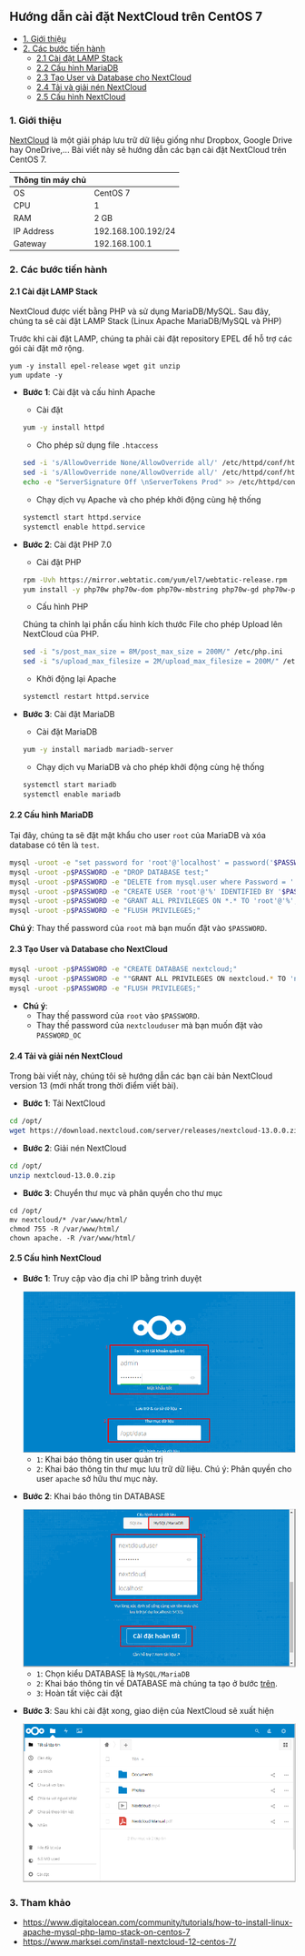 ## Hướng dẫn cài đặt NextCloud trên CentOS 7

- [1. Giới thiệu](#1)
- [2. Các bước tiến hành](#2)
	- [2.1 Cài đặt LAMP Stack](#21)
	- [2.2 Cấu hình MariaDB](#22)
	- [2.3 Tạo User và Database cho NextCloud](#23)
	- [2.4 Tải và giải nén NextCloud](#24)
	- [2.5 Cấu hình NextCloud](#25)
	
<a name="1" />
	
### 1. Giới thiệu

[NextCloud](https://nextcloud.com) là một giải pháp lưu trữ dữ liệu giống như Dropbox, Google Drive hay OneDrive,... Bài viết này sẽ hướng dẫn các bạn cài đặt NextCloud trên CentOS 7.

| Thông tin máy chủ | |
|--|--|
| OS | CentOS 7 |
| CPU | 1 |
| RAM | 2 GB |
| IP Address | 192.168.100.192/24 |
| Gateway | 192.168.100.1 |


<a name="2" />

### 2. Các bước tiến hành

<a name="21" />

#### 2.1 Cài đặt LAMP Stack

NextCloud được viết bằng PHP và sử dụng MariaDB/MySQL. Sau đây, chúng ta sẽ cài đặt LAMP Stack (Linux Apache MariaDB/MySQL và PHP)

Trước khi cài đặt LAMP, chúng ta phải cài đặt repository EPEL để hỗ trợ các gói cài đặt mở rộng.

```
yum -y install epel-release wget git unzip
yum update -y
```

- **Bước 1**: Cài đặt và cấu hình Apache

	- Cài đặt

	```sh
	yum -y install httpd
	```

	- Cho phép sử dụng file `.htaccess`

	```sh
	sed -i 's/AllowOverride None/AllowOverride all/' /etc/httpd/conf/httpd.conf
	sed -i 's/AllowOverride none/AllowOverride all/' /etc/httpd/conf/httpd.conf	
	echo -e "ServerSignature Off \nServerTokens Prod" >> /etc/httpd/conf/httpd.conf
	```
	
	- Chạy dịch vụ Apache và cho phép khởi động cùng hệ thống

	```sh
	systemctl start httpd.service
	systemctl enable httpd.service
	```

- **Bước 2**: Cài đặt PHP 7.0

	- Cài đặt PHP
	
	```sh
	rpm -Uvh https://mirror.webtatic.com/yum/el7/webtatic-release.rpm
	yum install -y php70w php70w-dom php70w-mbstring php70w-gd php70w-pdo php70w-json php70w-xml php70w-zip php70w-curl php70w-mcrypt php70w-pear setroubleshoot-server bzip2 php70w-mysql
	```
	
	- Cấu hình PHP
	
	Chúng ta chỉnh lại phần cấu hình kích thước File cho phép Upload lên NextCloud của PHP.
	
	```sh
	sed -i "s/post_max_size = 8M/post_max_size = 200M/" /etc/php.ini
	sed -i "s/upload_max_filesize = 2M/upload_max_filesize = 200M/" /etc/php.ini
	```
	
	- Khởi động lại Apache
	
	```sh
	systemctl restart httpd.service
	```

- **Bước 3**: Cài đặt MariaDB

	- Cài đặt MariaDB
	
	```sh
	yum -y install mariadb mariadb-server
	```
	
	- Chạy dịch vụ MariaDB và cho phép khởi động cùng hệ thống
	
	```sh
	systemctl start mariadb
	systemctl enable mariadb
	```

<a name="22" />

#### 2.2 Cấu hình MariaDB

Tại đây, chúng ta sẽ đặt mật khẩu cho user `root` của MariaDB và xóa database có tên là `test`.

```sh
mysql -uroot -e "set password for 'root'@'localhost' = password('$PASSWORD');"
mysql -uroot -p$PASSWORD -e "DROP DATABASE test;"
mysql -uroot -p$PASSWORD -e "DELETE from mysql.user where Password = '';"
mysql -uroot -p$PASSWORD -e "CREATE USER 'root'@'%' IDENTIFIED BY '$PASSWORD';"
mysql -uroot -p$PASSWORD -e "GRANT ALL PRIVILEGES ON *.* TO 'root'@'%';"
mysql -uroot -p$PASSWORD -e "FLUSH PRIVILEGES;"
```

**Chú ý**: Thay thế password của `root` mà bạn muốn đặt vào `$PASSWORD`.

<a name="23" />

#### 2.3 Tạo User và Database cho NextCloud

```sh
mysql -uroot -p$PASSWORD -e "CREATE DATABASE nextcloud;"
mysql -uroot -p$PASSWORD -e ""GRANT ALL PRIVILEGES ON nextcloud.* TO 'nextclouduser'@'localhost' IDENTIFIED BY 'PASSWORD_OC';
mysql -uroot -p$PASSWORD -e "FLUSH PRIVILEGES;"
```

- **Chú ý**: 
	- Thay thế password của `root` vào `$PASSWORD`.
	- Thay thế password của `nextclouduser` mà bạn muốn đặt vào `PASSWORD_OC`

<a name="24" />

#### 2.4 Tải và giải nén NextCloud

Trong bài viết này, chúng tôi sẽ hướng dẫn các bạn cài bản NextCloud version 13 (mới nhất trong thời điểm viết bài).

- **Bước 1**: Tải NextCloud

```sh
cd /opt/
wget https://download.nextcloud.com/server/releases/nextcloud-13.0.0.zip
```

- **Bước 2**: Giải nén NextCloud

```sh
cd /opt/
unzip nextcloud-13.0.0.zip
```

- **Bước 3**: Chuyển thư mục và phân quyền cho thư mục

```
cd /opt/
mv nextcloud/* /var/www/html/
chmod 755 -R /var/www/html/
chown apache. -R /var/www/html/
```
		
<a name="25" />

#### 2.5 Cấu hình NextCloud

- **Bước 1**: Truy cập vào địa chỉ IP bằng trình duyệt

	<img src="/images/nc-1.png" />
	
	- `1`: Khai báo thông tin user quản trị
	- `2`: Khai báo thông tin thư mục lưu trữ dữ liệu. Chú ý: Phân quyền cho user `apache` sở hữu thư mục này. 
		
	
- **Bước 2**: Khai báo thông tin DATABASE

	<img src="/images/nc-2.png" />
	
	- `1`: Chọn kiểu DATABASE là `MySQL/MariaDB`
	- `2`: Khai báo thông tin về DATABASE mà chúng ta tạo ở bước [trên](#23).
	- `3`: Hoàn tất việc cài đặt

- **Bước 3**: Sau khi cài đặt xong, giao diện của NextCloud sẽ xuất hiện

	<img src="/images/nc-3.png" />

<a name="3" />

### 3. Tham khảo

- https://www.digitalocean.com/community/tutorials/how-to-install-linux-apache-mysql-php-lamp-stack-on-centos-7
- https://www.marksei.com/install-nextcloud-12-centos-7/

